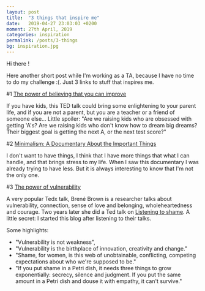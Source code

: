 ```yaml
---
layout: post
title:  "3 things that inspire me"
date:   2019-04-27 23:03:03 +0200
moment: 27th April, 2019
categories: inspiration
permalink: /posts/3-things
bg: inspiration.jpg
---
```


Hi there !

Here another short post while I'm working as a TA, because I have no time to do my challenge :(. Just 3 links to stuff that inspires me.

#1 <a href="https://www.ted.com/talks/carol_dweck_the_power_of_believing_that_you_can_improve"> The power of believing that you can improve</a>

If you have kids, this TED talk could bring some enlightening to your parent life, and if you are not a parent, but you are a teacher or a friend of someone else...
Little spoiler: "Are we raising kids who are obsessed with getting 'A's? Are we raising kids who don't know how to dream big dreams? Their biggest goal is getting the next A, or the next test score?"


#2 <a href="https://www.netflix.com/fr/title/80114460"> Minimalism: A Documentary About the Important Things</a>

I don't want to have things, I think that I have more things that what I can handle, and that brings stress to my life. When I saw this documentary I was already trying to have less. But it is always interesting to know that I'm not the only one.

#3 <a href="https://www.ted.com/talks/brene_brown_on_vulnerability"> The power of vulnerability</a>

A very popular Tedx talk, Brené Brown is a researcher talks about vulnerability, connection, sense of love and belonging, wholeheartedness and courage.
Two years later she did a Ted talk on <a href="https://www.ted.com/talks/brene_brown_listening_to_shame
"> Listening to shame</a>.
A little secret: I started this blog after listening to their talks.

Some highlights:
- "Vulnerability is not weakness",
- "Vulnerability is the birthplace of innovation, creativity and change."
- "Shame, for women, is this web of unobtainable, conflicting, competing expectations about who we're supposed to be."
- "If you put shame in a Petri dish, it needs three things to grow exponentially: secrecy, silence and judgment. If you put the same amount in a Petri dish and douse it with empathy, it can't survive."
